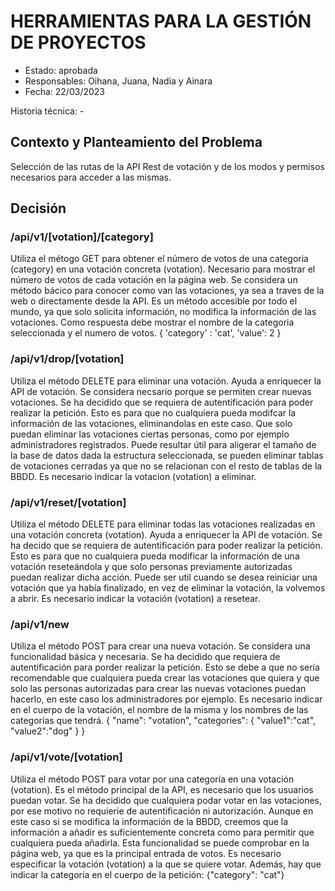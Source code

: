 # HERRAMIENTAS PARA LA GESTIÓN DE PROYECTOS

* Estado: aprobada
* Responsables: Oihana, Juana, Nadia y Ainara
* Fecha: 22/03/2023

Historia técnica: -

## Contexto y Planteamiento del Problema

Selección de las rutas de la API Rest de votación y de los modos y permisos necesarios para acceder a las mismas.

## Decisión
### /api/v1/[votation]/[category]
Utiliza el métogo GET para obtener el número de votos de una categoria (category) en una votación concreta (votation). Necesario para mostrar el número de votos de cada votación en la página web. Se considera un método bácico para conocer como van las votaciones, ya sea a traves de la web o directamente desde la API. Es un método accesible por todo el mundo, ya que solo solicita información, no modifica la información de las votaciones.
Como respuesta debe mostrar el nombre de la categoria seleccionada y el numero de votos. 
{
    'category' : 'cat',
    'value': 2
} 

### /api/v1/drop/[votation]
Utiliza el método DELETE para eliminar una votación. Ayuda a enriquecer la API de votación. Se considera necsario porque se permiten crear nuevas votaciones. Se ha decidido que se requiera de autentificación para poder realizar la petición. Esto es para que no cualquiera pueda modifcar la información de las votaciones, eliminandolas en este caso. Que solo puedan eliminar las votaciones ciertas personas, como por ejemplo administradores registrados. Puede resultar útil para aligerar el tamaño de la base de datos dada la estructura seleccionada, se pueden eliminar tablas de votaciones cerradas ya que no se relacionan con el resto de tablas de la BBDD.
Es necesario indicar la votacion (votation) a eliminar.

### /api/v1/reset/[votation]
Utiliza el método DELETE para eliminar todas las votaciones realizadas en una votación concreta (votation). Ayuda a enriquecer la API de votación. Se ha decido que se requiera de autentificación para poder realizar la petición. Esto es para que no cualquiera pueda modificar la información de una votación reseteándola y que solo personas previamente autorizadas puedan realizar dicha acción. Puede ser util cuando se desea reiniciar una votación que ya había finalizado, en vez de eliminar la votación, la volvemos a abrir.
Es necesario indicar la votación (votation) a resetear.

### /api/v1/new
Utiliza el método POST para crear una nueva votación. Se considera una funcionalidad básica y necesaria. Se ha decidido que requiera de autentificación para porder realizar la petición. Esto se debe a que no sería recomendable que cualquiera pueda crear las votaciones que quiera y que solo las personas autorizadas para crear las nuevas votaciones puedan hacerlo, en este caso los administradores por ejemplo. 
Es necesario indicar en el cuerpo de la votación, el nombre de la misma y los nombres de las categorías que tendrá.
{
    "name": "votation",
    "categories": {
        "value1":"cat",
        "value2":"dog"
    }
}

### /api/v1/vote/[votation]
Utiliza el método POST para votar por una categoría en una votación (votation). Es el método principal de la API, es necesario que los usuarios puedan votar. Se ha decidido que cualquiera podar votar en las votaciones, por ese motivo no requierie de autentificación ni autorización. Aunque en este caso si se modifica la información de la BBDD, creemos que la información a añadir es suficientemente concreta como para permitir que cualquiera pueda añadirla. Esta funcionalidad se puede comprobar en la página web, ya que es la principal entrada de votos. 
Es necesario especificar la votación (votation) a la que se quiere votar. Además, hay que indicar la categoría en el cuerpo de la petición: {"category": "cat"}
